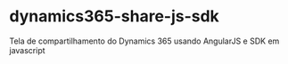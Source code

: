 # dynamics365-share-js-sdk
Tela de compartilhamento do Dynamics 365 usando AngularJS e SDK em javascript
